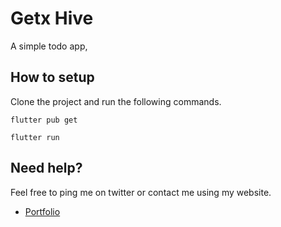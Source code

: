 # Getx Hive

A simple todo app, 

## How to setup

Clone the project and run the following commands.

`flutter pub get`

`flutter run`


## Need help?
Feel free to ping me on twitter or contact me using my website. 

- [Portfolio](http://www.sebghatyusuf.com)

